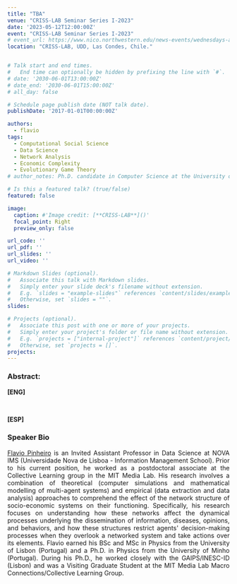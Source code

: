```yaml
---
title: "TBA"
venue: "CRISS-LAB Seminar Series I-2023"
date: '2023-05-12T12:00:00Z'
event: "CRISS-LAB Seminar Series I-2023"
# event_url: https://www.nico.northwestern.edu/news-events/wednesdays-at-nico/speakers-2021.html
location: "CRISS-LAB, UDD, Las Condes, Chile."


# Talk start and end times.
#   End time can optionally be hidden by prefixing the line with `#`.
# date: '2030-06-01T13:00:00Z'
# date_end: '2030-06-01T15:00:00Z'
# all_day: false

# Schedule page publish date (NOT talk date).
publishDate: '2017-01-01T00:00:00Z'

authors: 
  - flavio
tags: 
  - Computational Social Science
  - Data Science
  - Network Analysis
  - Economic Complexity
  - Evolutionary Game Theory
# author_notes: Ph.D. candidate in Computer Science at the University of Toulouse.

# Is this a featured talk? (true/false)
featured: false

image:
  caption: #'Image credit: [**CRISS-LAB**]()'
  focal_point: Right
  preview_only: false

url_code: ''
url_pdf: ''
url_slides: ''
url_video: ''

# Markdown Slides (optional).
#   Associate this talk with Markdown slides.
#   Simply enter your slide deck's filename without extension.
#   E.g. `slides = "example-slides"` references `content/slides/example-slides.md`.
#   Otherwise, set `slides = ""`.
slides:

# Projects (optional).
#   Associate this post with one or more of your projects.
#   Simply enter your project's folder or file name without extension.
#   E.g. `projects = ["internal-project"]` references `content/project/deep-learning/index.md`.
#   Otherwise, set `projects = []`.
projects:
---
```


<head>
<script src="https://cdn.jsdelivr.net/npm/add-to-calendar-button@2" async defer></script>

</head>


<div>
<add-to-calendar-button
  name="TBA. By Flavio Pinheiro, Ph.D. at CRISS-LAB (Via Zoom)"
  description="Zoom link: https://udd.zoom.us/j/82674667828?pwd=amlmNlk3R0hPZzlFOTRYY2tZRW9Gdz09"
  startDate="2023-05-12"
  endDate="2023-05-12"
  startTime="11:00"
  endTime="12:30"
  location="Virtual"
  options="['Apple','Google','iCal','Microsoft365','Outlook.com','Yahoo']"
  timeZone="America/Santiago"
  trigger="click"
  inline
  listStyle="modal"
  iCalFileName="Reminder-Event"
  >
</add-to-calendar-button>
</div>

### Abstract:
<div>

**[ENG]**
<p align="justify"> 
</p>
<br>

**[ESP]**
<p align="justify"> 
</p>

### Speaker Bio
<p align="justify">  <a href="https://scholar.google.com/citations?user=_nJlyEgAAAAJ&hl=es" target="_blank">Flavio Pinheiro</a>  is an Invited Assistant Professor in Data Science at NOVA IMS (Universidade Nova de Lisboa - Information Management School). Prior to his current position, he worked as a postdoctoral associate at the Collective Learning group in the MIT Media Lab. His research involves a combination of theoretical (computer simulations and mathematical modelling of multi-agent systems) and empirical (data extraction and data analysis) approaches to comprehend the effect of the network structure of socio-economic systems on their functioning. Specifically, his research focuses on understanding how these networks affect the dynamical processes underlying the dissemination of information, diseases, opinions, and behaviors, and how these structures restrict agents' decision-making processes when they overlook a networked system and take actions over its elements. Flavio earned his BSc and MSc in Physics from the University of Lisbon (Portugal) and a Ph.D. in Physics from the University of Minho (Portugal). During his Ph.D., he worked closely with the GAIPS/INESC-ID (Lisbon) and was a Visiting Graduate Student at the MIT Media Lab Macro Connections/Collective Learning Group.</p>

</div>

